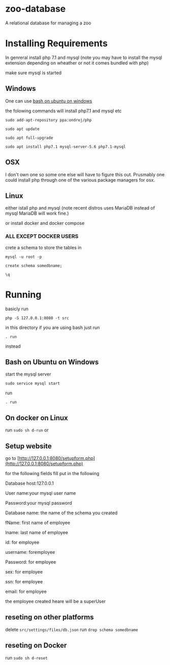 # zoo-database
A relational database for managing a zoo 

# Installing Requirements
In genreral install php 7.1 and mysql (note you may have to install the mysql extension depending on wheather or not it comes bundled with php)

make sure mysql is started

## Windows
One can use  [bash on ubuntu on windows](https://msdn.microsoft.com/en-us/commandline/wsl/about)

the folowing commands will install php7.1 and mysql etc

`sudo add-apt-repository ppa:ondrej/php`

`sudo apt update`

`sudo apt full-upgrade`

`sudo apt install php7.1 mysql-server-5.6 php7.1-mysql`

## OSX
I don't own one so some one else will have to figure this out. Prusmably one could install php through one of the various package managers for osx. 

## Linux
either istall php and mysql (note recent distros uses  MariaDB  instead of mysql  MariaDB  will work fine.)

or install docker and docker compose

### ALL EXCEPT DOCKER USERS
crete a schema to store the tables in

`mysql -u root -p`

`create schema somedbname;`

`\q`

# Running
basicly run

`php -S 127.0.0.1:8080 -t src`

in this directory if you are using bash just run 

`. run`

instead



## Bash on Ubuntu on Windows
start the mysql server

`sudo service mysql start`

run 

`. run`

## On docker on Linux

run `sudo sh d-run`
or 

## Setup website

go to [http://127.0.0.1:8080/setupform.php](http://127.0.0.1:8080/setupform.php)

for the following fields fill put in the following

Database host:127.0.0.1

User name:your mysql user name

Password:your mysql password

Database name: the name of the schema you created

fName: first name of employee

lname: last name of employee

id: for employee

username: foremployee

Password: for employee

sex: for employee

ssn: for employee

email: for employee

the employee created heare will be a superUser

## reseting on other platforms

delete `src/settings/files/db.json`
run `drop schema somedbname`

 ## reseting on Docker
run `sudo sh d-reset`